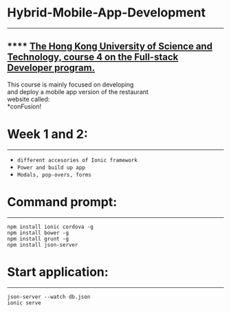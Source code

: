 # Hybrid-Mobile-App-Development 
--------------------
**** <a href="https://www.coursera.org/learn/hybrid-mobile-development/home/welcome" >The Hong Kong University of Science and Technology, course 4 on the Full-stack Developer program. </a>
----------------------------
This course is mainly focused on developing <br>
and deploy a mobile app version of the restaurant <br>
website called: <br> 
*conFusion!

# Week 1 and 2:
--------------
* `different accesories of Ionic framework`
* `Power and build up app`
* `Modals, pop-overs, forms`

# Command prompt: 
-----------------
  `npm install ionic cordova -g` <br>
  `npm install bower -g` <br>
  `npm install grunt -g` <br>
  `npm install json-server`

# Start application:
-------------------
  `json-server --watch db.json` <br>
  `ionic serve`
